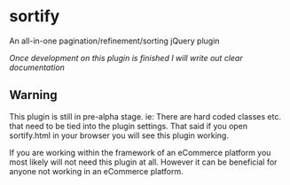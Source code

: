 sortify
=======

An all-in-one pagination/refinement/sorting jQuery plugin 

*Once development on this plugin is finished I will write out clear documentation*

Warning
--------

This plugin is still in pre-alpha stage. ie: There are hard coded classes etc. that need to be tied into the plugin settings. That said if you open sortify.html in your browser you will see this plugin working. 

If you are working within the framework of an eCommerce platform you most likely will not need this plugin at all. However it can be beneficial for anyone not working in an eCommerce platform. 

